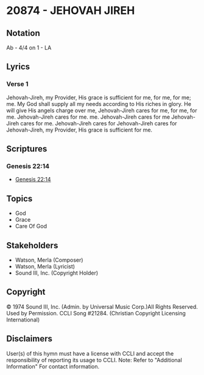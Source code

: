 # 20874 - JEHOVAH JIREH

## Notation

Ab - 4/4 on 1 - LA

## Lyrics

### Verse 1

Jehovah-Jireh, my Provider, His grace is sufficient for  me, for me, for me; me. My God shall supply all my needs according to His riches in glory. He will give His angels charge over me, Jehovah-Jireh cares for me, for me, for me. Jehovah-Jireh cares for me. me. Jehovah-Jireh cares for me Jehovah-Jireh cares for me. Jehovah-Jireh cares for Jehovah-Jireh cares for Jehovah-Jireh, my Provider, His grace is sufficient for me.


## Scriptures

### Genesis 22:14

- [Genesis 22:14](https://www.biblegateway.com/passage/?search=Genesis%2022%3A14)


## Topics

- God
- Grace
- Care Of God

## Stakeholders

- Watson, Merla (Composer)
- Watson, Merla (Lyricist)
- Sound III, Inc. (Copyright Holder)

## Copyright

© 1974 Sound III, Inc. (Admin. by Universal Music Corp.)All Rights Reserved. Used by Permission. CCLI Song #21284.
(Christian Copyright Licensing International)

## Disclaimers

User(s) of this hymn must have a license with CCLI and accept the responsibility of reporting its usage to CCLI.
Note: Refer to "Additional Information" For contact information.

